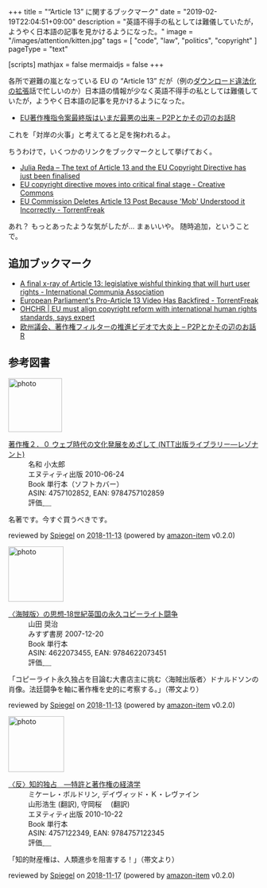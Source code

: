 +++
title = "“Article 13” に関するブックマーク"
date = "2019-02-19T22:04:51+09:00"
description = "英語不得手の私としては難儀していたが，ようやく日本語の記事を見かけるようになった。"
image = "/images/attention/kitten.jpg"
tags = [ "code", "law", "politics", "copyright" ]
pageType = "text"

[scripts]
  mathjax = false
  mermaidjs = false
+++

各所で避難の嵐となっている EU の “Article 13” だが（例の[ダウンロード違法化の拡張](http://www.kisc.meiji.ac.jp/~ip/20190219seimei.html "2019年2月19日 共同声明 「ダウンロード違法化の対象範囲の見直し」に関する緊急声明・「ダウンロード違法化の対象範囲」の具体的制度設計のあり方について")話で忙しいのか）日本語の情報が少なく英語不得手の私としては難儀していたが，ようやく日本語の記事を見かけるようになった。

- [EU著作権指令案最終版はいまだ最悪の出来 – P2Pとかその辺のお話R](https://p2ptk.org/copyright/1648)

これを「対岸の火事」と考えてると足を掬われるよ。

ちうわけで，いくつかのリンクをブックマークとして挙げておく。

- [Julia Reda   –  The text of Article 13 and the EU Copyright Directive has just been finalised](https://juliareda.eu/2019/02/eu-copyright-final-text/)
- [EU copyright directive moves into critical final stage - Creative Commons](https://creativecommons.org/2019/02/18/eu-copyright-directive-moves-into-critical-final-stage/)
- [EU Commission Deletes Article 13 Post Because 'Mob' Understood it Incorrectly - TorrentFreak](https://torrentfreak.com/eu-commission-deletes-article-13-post-because-mob-understood-it-incorrectly-190218/)

あれ？ もっとあったような気がしたが... まぁいいや。
随時追加，ということで。

## 追加ブックマーク

- [A final x-ray of Article 13: legislative wishful thinking that will hurt user rights - International Communia Association](https://www.communia-association.org/2019/03/05/final-x-ray-article-13-dangerous-legislative-wishful-thinking/)
- [European Parliament's Pro-Article 13 Video Has Backfired - TorrentFreak](https://torrentfreak.com/european-parliaments-pro-article-13-video-has-backfired-190308/)
- [OHCHR | EU must align copyright reform with international human rights standards, says expert](https://www.ohchr.org/EN/NewsEvents/Pages/DisplayNews.aspx?NewsID=24298&LangID=E)
- [欧州議会、著作権フィルターの推進ビデオで大炎上 – P2Pとかその辺のお話R](https://p2ptk.org/copyright/1686)

## 参考図書

<div class="hreview">
  <div class="photo"><a class="item url" href="https://www.amazon.co.jp/%E8%91%97%E4%BD%9C%E6%A8%A9%EF%BC%92%EF%BC%8E%EF%BC%90-%E3%82%A6%E3%82%A7%E3%83%96%E6%99%82%E4%BB%A3%E3%81%AE%E6%96%87%E5%8C%96%E7%99%BA%E5%B1%95%E3%82%92%E3%82%81%E3%81%96%E3%81%97%E3%81%A6-NTT%E5%87%BA%E7%89%88%E3%83%A9%E3%82%A4%E3%83%96%E3%83%A9%E3%83%AA%E3%83%BC%E2%80%95%E3%83%AC%E3%82%BE%E3%83%8A%E3%83%B3%E3%83%88-%E5%90%8D%E5%92%8C-%E5%B0%8F%E5%A4%AA%E9%83%8E/dp/4757102852?SubscriptionId=AKIAJYVUJ3DMTLAECTHA&tag=baldandersinf-22&linkCode=xm2&camp=2025&creative=165953&creativeASIN=4757102852"><img src="https://images-fe.ssl-images-amazon.com/images/I/41YkbcP5IyL._SL160_.jpg" width="108" alt="photo"></a></div>
  <dl class="fn">
    <dt><a href="https://www.amazon.co.jp/%E8%91%97%E4%BD%9C%E6%A8%A9%EF%BC%92%EF%BC%8E%EF%BC%90-%E3%82%A6%E3%82%A7%E3%83%96%E6%99%82%E4%BB%A3%E3%81%AE%E6%96%87%E5%8C%96%E7%99%BA%E5%B1%95%E3%82%92%E3%82%81%E3%81%96%E3%81%97%E3%81%A6-NTT%E5%87%BA%E7%89%88%E3%83%A9%E3%82%A4%E3%83%96%E3%83%A9%E3%83%AA%E3%83%BC%E2%80%95%E3%83%AC%E3%82%BE%E3%83%8A%E3%83%B3%E3%83%88-%E5%90%8D%E5%92%8C-%E5%B0%8F%E5%A4%AA%E9%83%8E/dp/4757102852?SubscriptionId=AKIAJYVUJ3DMTLAECTHA&tag=baldandersinf-22&linkCode=xm2&camp=2025&creative=165953&creativeASIN=4757102852">著作権２．０ ウェブ時代の文化発展をめざして (NTT出版ライブラリー―レゾナント)</a></dt>
	<dd>名和 小太郎</dd>
    <dd>エヌティティ出版 2010-06-24</dd>
    <dd>Book 単行本（ソフトカバー）</dd>
    <dd>ASIN: 4757102852, EAN: 9784757102859</dd>
    <dd>評価<abbr class="rating fa-sm" title="5">&nbsp;<i class="fas fa-star"></i>&nbsp;<i class="fas fa-star"></i>&nbsp;<i class="fas fa-star"></i>&nbsp;<i class="fas fa-star"></i>&nbsp;<i class="fas fa-star"></i></abbr></dd>
  </dl>
  <p class="description">名著です。今すぐ買うべきです。</p>
  <p class="powered-by" >reviewed by <a href='#maker' class='reviewer'>Spiegel</a> on <abbr class="dtreviewed" title="2018-11-13">2018-11-13</abbr> (powered by <a href="https://github.com/spiegel-im-spiegel/amazon-item" >amazon-item</a> v0.2.0)</p>
</div>

<div class="hreview">
  <div class="photo"><a class="item url" href="https://www.amazon.co.jp/%E3%80%88%E6%B5%B7%E8%B3%8A%E7%89%88%E3%80%89%E3%81%AE%E6%80%9D%E6%83%B3%E2%80%9018%E4%B8%96%E7%B4%80%E8%8B%B1%E5%9B%BD%E3%81%AE%E6%B0%B8%E4%B9%85%E3%82%B3%E3%83%94%E3%83%BC%E3%83%A9%E3%82%A4%E3%83%88%E9%97%98%E4%BA%89-%E5%B1%B1%E7%94%B0-%E5%A5%A8%E6%B2%BB/dp/4622073455?SubscriptionId=AKIAJYVUJ3DMTLAECTHA&tag=baldandersinf-22&linkCode=xm2&camp=2025&creative=165953&creativeASIN=4622073455"><img src="https://images-fe.ssl-images-amazon.com/images/I/41bepOIquwL._SL160_.jpg" width="111" alt="photo"></a></div>
  <dl class="fn">
    <dt><a href="https://www.amazon.co.jp/%E3%80%88%E6%B5%B7%E8%B3%8A%E7%89%88%E3%80%89%E3%81%AE%E6%80%9D%E6%83%B3%E2%80%9018%E4%B8%96%E7%B4%80%E8%8B%B1%E5%9B%BD%E3%81%AE%E6%B0%B8%E4%B9%85%E3%82%B3%E3%83%94%E3%83%BC%E3%83%A9%E3%82%A4%E3%83%88%E9%97%98%E4%BA%89-%E5%B1%B1%E7%94%B0-%E5%A5%A8%E6%B2%BB/dp/4622073455?SubscriptionId=AKIAJYVUJ3DMTLAECTHA&tag=baldandersinf-22&linkCode=xm2&camp=2025&creative=165953&creativeASIN=4622073455">〈海賊版〉の思想‐18世紀英国の永久コピーライト闘争</a></dt>
	<dd>山田 奨治</dd>
    <dd>みすず書房 2007-12-20</dd>
    <dd>Book 単行本</dd>
    <dd>ASIN: 4622073455, EAN: 9784622073451</dd>
    <dd>評価<abbr class="rating fa-sm" title="5">&nbsp;<i class="fas fa-star"></i>&nbsp;<i class="fas fa-star"></i>&nbsp;<i class="fas fa-star"></i>&nbsp;<i class="fas fa-star"></i>&nbsp;<i class="fas fa-star"></i></abbr></dd>
  </dl>
  <p class="description">「コピーライト永久独占を目論む大書店主に挑む〈海賊出版者〉ドナルドソンの肖像。法廷闘争を軸に著作権を史的に考察する。」（帯文より）</p>
  <p class="powered-by" >reviewed by <a href='#maker' class='reviewer'>Spiegel</a> on <abbr class="dtreviewed" title="2018-11-13">2018-11-13</abbr> (powered by <a href="https://github.com/spiegel-im-spiegel/amazon-item" >amazon-item</a> v0.2.0)</p>
</div>

<div class="hreview">
  <div class="photo"><a class="item url" href="https://www.amazon.co.jp/%E3%80%88%E5%8F%8D%E3%80%89%E7%9F%A5%E7%9A%84%E7%8B%AC%E5%8D%A0-%E2%80%95%E7%89%B9%E8%A8%B1%E3%81%A8%E8%91%97%E4%BD%9C%E6%A8%A9%E3%81%AE%E7%B5%8C%E6%B8%88%E5%AD%A6-%E3%83%9F%E3%82%B1%E3%83%BC%E3%83%AC%E3%83%BB%E3%83%9C%E3%83%AB%E3%83%89%E3%83%AA%E3%83%B3/dp/4757122349?SubscriptionId=AKIAJYVUJ3DMTLAECTHA&tag=baldandersinf-22&linkCode=xm2&camp=2025&creative=165953&creativeASIN=4757122349"><img src="https://images-fe.ssl-images-amazon.com/images/I/51ftPU2g7FL._SL160_.jpg" width="112" alt="photo"></a></div>
  <dl class="fn">
    <dt><a href="https://www.amazon.co.jp/%E3%80%88%E5%8F%8D%E3%80%89%E7%9F%A5%E7%9A%84%E7%8B%AC%E5%8D%A0-%E2%80%95%E7%89%B9%E8%A8%B1%E3%81%A8%E8%91%97%E4%BD%9C%E6%A8%A9%E3%81%AE%E7%B5%8C%E6%B8%88%E5%AD%A6-%E3%83%9F%E3%82%B1%E3%83%BC%E3%83%AC%E3%83%BB%E3%83%9C%E3%83%AB%E3%83%89%E3%83%AA%E3%83%B3/dp/4757122349?SubscriptionId=AKIAJYVUJ3DMTLAECTHA&tag=baldandersinf-22&linkCode=xm2&camp=2025&creative=165953&creativeASIN=4757122349">〈反〉知的独占　―特許と著作権の経済学</a></dt>
	<dd>ミケーレ・ボルドリン, デイヴィッド・Ｋ・レヴァイン</dd>
	<dd>山形浩生 (翻訳), 守岡桜　 (翻訳)</dd>
    <dd>エヌティティ出版 2010-10-22</dd>
    <dd>Book 単行本</dd>
    <dd>ASIN: 4757122349, EAN: 9784757122345</dd>
    <dd>評価<abbr class="rating fa-sm" title="4">&nbsp;<i class="fas fa-star"></i>&nbsp;<i class="fas fa-star"></i>&nbsp;<i class="fas fa-star"></i>&nbsp;<i class="fas fa-star"></i>&nbsp;<i class="far fa-star"></i></abbr></dd>
  </dl>
  <p class="description">「知的財産権は、人類進歩を阻害する！」（帯文より）</p>
  <p class="powered-by" >reviewed by <a href='#maker' class='reviewer'>Spiegel</a> on <abbr class="dtreviewed" title="2018-11-17">2018-11-17</abbr> (powered by <a href="https://github.com/spiegel-im-spiegel/amazon-item" >amazon-item</a> v0.2.0)</p>
</div>
